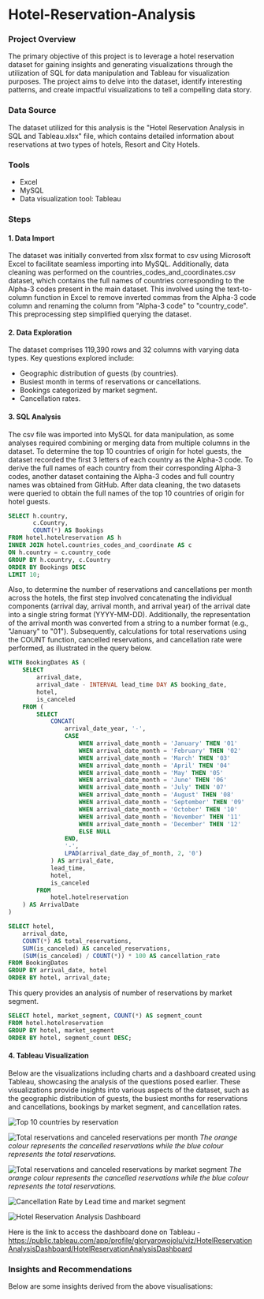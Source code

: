 # Hotel-Reservation-Analysis

### Project Overview
The primary objective of this project is to leverage a hotel reservation dataset for gaining insights and generating visualizations through the utilization of SQL for data manipulation and Tableau for visualization purposes. The project aims to delve into the dataset, identify interesting patterns, and create impactful visualizations to tell a compelling data story.


### Data Source
The dataset utilized for this analysis is the "Hotel Reservation Analysis in SQL and Tableau.xlsx" file, which contains detailed information about reservations at two types of hotels, Resort and City Hotels.


### Tools
- Excel
- MySQL
- Data visualization tool: Tableau


### Steps

#### 1. Data Import

The dataset was initially converted from xlsx format to csv using Microsoft Excel to facilitate seamless importing into MySQL. Additionally, data cleaning was performed on the countries_codes_and_coordinates.csv dataset, which contains the full names of countries corresponding to the Alpha-3 codes present in the main dataset. This involved using the text-to-column function in Excel to remove inverted commas from the Alpha-3 code column and renaming the column from "Alpha-3 code" to "country_code". This preprocessing step simplified querying the dataset.

#### 2. Data Exploration

The dataset comprises 119,390 rows and 32 columns with varying data types. Key questions explored include:
- Geographic distribution of guests (by countries).
- Busiest month in terms of reservations or cancellations.
- Bookings categorized by market segment.
- Cancellation rates.


#### 3. SQL Analysis

The csv file was imported into MySQL for data manipulation, as some analyses required combining or merging data from multiple columns in the dataset. To determine the top 10 countries of origin for hotel guests, the dataset recorded the first 3 letters of each country as the Alpha-3 code. To derive the full names of each country from their corresponding Alpha-3 codes, another dataset containing the Alpha-3 codes and full country names was obtained from GitHub.
After data cleaning, the two datasets were queried to obtain the full names of the top 10 countries of origin for hotel guests.

``` SQL
SELECT h.country, 
       c.Country,
       COUNT(*) AS Bookings
FROM hotel.hotelreservation AS h
INNER JOIN hotel.countries_codes_and_coordinate AS c
ON h.country = c.country_code
GROUP BY h.country, c.Country
ORDER BY Bookings DESC
LIMIT 10;
```


Also, to determine the number of reservations and cancellations per month across the hotels, the first step involved concatenating the individual components (arrival day, arrival month, and arrival year) of the arrival date into a single string format (YYYY-MM-DD). Additionally, the representation of the arrival month was converted from a string to a number format (e.g., "January" to "01"). Subsequently, calculations for total reservations using the COUNT function, cancelled reservations, and cancellation rate were performed, as illustrated in the query below.

``` SQL
WITH BookingDates AS (
    SELECT
        arrival_date,
        arrival_date - INTERVAL lead_time DAY AS booking_date,
        hotel,
        is_canceled
    FROM (
        SELECT
            CONCAT(
                arrival_date_year, '-',
                CASE 
                    WHEN arrival_date_month = 'January' THEN '01'
                    WHEN arrival_date_month = 'February' THEN '02'
                    WHEN arrival_date_month = 'March' THEN '03'
                    WHEN arrival_date_month = 'April' THEN '04'
                    WHEN arrival_date_month = 'May' THEN '05'
                    WHEN arrival_date_month = 'June' THEN '06'
                    WHEN arrival_date_month = 'July' THEN '07'
                    WHEN arrival_date_month = 'August' THEN '08'
                    WHEN arrival_date_month = 'September' THEN '09'
                    WHEN arrival_date_month = 'October' THEN '10'
                    WHEN arrival_date_month = 'November' THEN '11'
                    WHEN arrival_date_month = 'December' THEN '12'
                    ELSE NULL
                END,
                '-',
                LPAD(arrival_date_day_of_month, 2, '0')
            ) AS arrival_date,
            lead_time,
            hotel,
            is_canceled
        FROM
            hotel.hotelreservation
    ) AS ArrivalDate
)

SELECT hotel, 
	arrival_date,
	COUNT(*) AS total_reservations,
    SUM(is_canceled) AS canceled_reservations,
    (SUM(is_canceled) / COUNT(*)) * 100 AS cancellation_rate
FROM BookingDates
GROUP BY arrival_date, hotel
ORDER BY hotel, arrival_date;
```

This query provides an analysis of number of reservations by market segment. 

``` SQL
SELECT hotel, market_segment, COUNT(*) AS segment_count
FROM hotel.hotelreservation
GROUP BY hotel, market_segment
ORDER BY hotel, segment_count DESC;
```


#### 4. Tableau Visualization
Below are the visualizations including charts and a dashboard created using Tableau, showcasing the analysis of the questions posed earlier. These visualizations provide insights into various aspects of the dataset, such as the geographic distribution of guests, the busiest months for reservations and cancellations, bookings by market segment, and cancellation rates.

![Top 10 countries by reservation](https://github.com/Aroglobal1/Hotel-Reservation-Analysis/assets/148555924/b96becad-73d1-4bef-9b28-64ecd6a5a2ae)



![Total reservations and canceled reservations per month](https://github.com/Aroglobal1/Hotel-Reservation-Analysis/assets/148555924/3021c641-5b28-4b62-9508-dc38955d9841)
_The orange colour represents the cancelled reservations while the blue colour represents the total reservations._


![Total reservations and canceled reservations by market segment](https://github.com/Aroglobal1/Hotel-Reservation-Analysis/assets/148555924/b7014357-01fa-4b80-b6d1-fc7ce926749f)
_The orange colour represents the cancelled reservations while the blue colour represents the total reservations._


![Cancellation Rate by Lead time and market segment](https://github.com/Aroglobal1/Hotel-Reservation-Analysis/assets/148555924/bba32e34-b98b-4f79-9a59-2b66363a8182)



![Hotel Reservation Analysis Dashboard](https://github.com/Aroglobal1/Hotel-Reservation-Analysis/assets/148555924/e055911f-ff44-4317-8e0d-94325abb2336)


Here is the link to access the dashboard done on Tableau - https://public.tableau.com/app/profile/gloryarowojolu/viz/HotelReservationAnalysisDashboard/HotelReservationAnalysisDashboard


### Insights and Recommendations
Below are some insights derived from the above visualisations:
